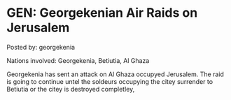 # GEN: Georgekenian Air Raids on Jerusalem

Posted by: georgekenia

Nations involved: Georgekenia, Betiutia, Al Ghaza

Georgekenia has sent an attack on Al Ghaza occupyed Jerusalem.
The raid is going to continue untel the soldeurs occupying the citey surrender to Betiutia or the citey is destroyed completley,
